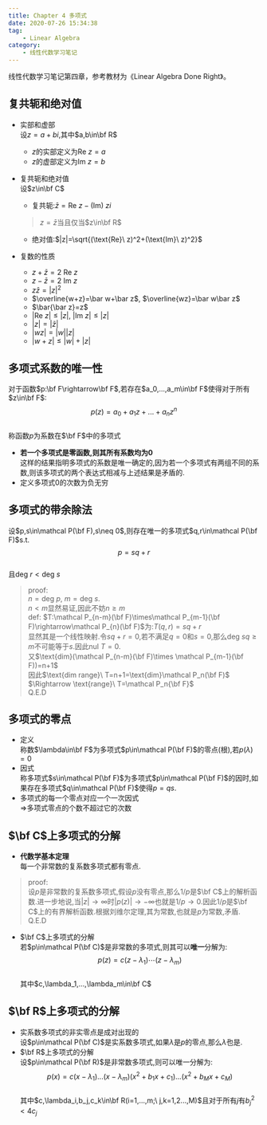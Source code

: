 ```yaml
---
title: Chapter 4 多项式
date: 2020-07-26 15:34:38
tag:
	- Linear Algebra
category: 
	- 线性代数学习笔记
---
```

线性代数学习笔记第四章，参考教材为《Linear Algebra Done Right》。

<!--more-->

## 复共轭和绝对值  
- 实部和虚部  
设$z=a+bi$,其中$a,b\in\bf R$  
	- $z$的实部定义为$\text{Re}\ z=a$
	- $z$的虚部定义为$\text{Im}\ z=b$
- 复共轭和绝对值  
设$z\in\bf C$
	- 复共轭:$\bar z=\text{Re}\ z-(\text{Im})\ zi$
	> $z=\bar z$当且仅当$z\in\bf R$
	
	- 绝对值:$|z|=\sqrt{(\text{Re}\ z)^2+(\text{Im}\ z)^2}$
- 复数的性质
	- $z+\bar z=2\ \text{Re}\ z$
	- $z-\bar z=2\ \text{Im}\ z$
	- $z\bar z=|z|^2$
	- $\overline{w+z}=\bar w+\bar z$, $\overline{wz}=\bar w\bar z$
	- $\bar{\bar z}=z$
	- $|\text{Re}\ z|\leq|z|$, $|\text{Im}\ z|\leq|z|$
	- $|z|=|\bar z|$
	- $|wz|=|w||z|$
	- $|w+z|\leq|w|+|z|$

## 多项式系数的唯一性  
对于函数$p:\bf F\rightarrow\bf F$,若存在$a_0,...,a_m\in\bf F$使得对于所有$z\in\bf F$:  
$$p(z)=a_0+a_1z+...+a_nz^n$$  
称函数$p$为系数在$\bf F$中的多项式  

- **若一个多项式是零函数,则其所有系数均为$0$**  
这样的结果指明多项式的系数是唯一确定的,因为若一个多项式有两组不同的系数,则该多项式的两个表达式相减与上述结果是矛盾的.  
- 定义多项式$0$的次数为负无穷  

## 多项式的带余除法  
设$p,s\in\mathcal P(\bf F),s\neq 0$,则存在唯一的多项式$q,r\in\mathcal P(\bf F)$s.t.  
$$p=sq+r$$  
且$\text{deg}\ r<\text{deg}\ s$  

> proof:  
$n=\text{deg}\ p,\ m=\text{deg}\ s$.  
$n<m$显然易证,因此不妨$n\geq m$  
def: $T:\mathcal P_{n-m}(\bf F)\times\mathcal P_{m-1}(\bf F)\rightarrow\mathcal P_{n}(\bf F)$为:$T(q,r)=sq+r$  
显然其是一个线性映射.令$sq+r=0$,若不满足$q=0$和$s=0$,那么$\text{deg}\ sq\geq m$不可能等于$s$.因此$\text{nul}\ T=0$.  
又$\text{dim}(\mathcal P_{n-m}(\bf F)\times \mathcal P_{m-1}(\bf F))=n+1$  
因此$\text{dim range}\ T=n+1=\text{dim}\mathcal P_n(\bf F)$  
$\Rightarrow \text{range}\ T=\mathcal P_n{\bf F}$  
$\text{Q.E.D}$

## 多项式的零点
- 定义  
称数$\lambda\in\bf F$为多项式$p\in\mathcal P(\bf F)$的零点(根),若$p(\lambda)=0$
- 因式  
称多项式$s\in\mathcal P(\bf F)$为多项式$p\in\mathcal P(\bf F)$的因时,如果存在多项式$q\in\mathcal P(\bf F)$使得$p=qs$.
- 多项式的每一个零点对应一个一次因式  
$\Rightarrow$多项式零点的个数不超过它的次数

## $\bf C$上多项式的分解
- **代数学基本定理**   
每一个非常数的复系数多项式都有零点.

> proof:  
设$p$是非常数的复系数多项式,假设$p$没有零点,那么$1/p$是$\bf C$上的解析函数.进一步地说,当$|z|\rightarrow\infty$时$|p(z)|\rightarrow-\infty$也就是$1/p\rightarrow 0$.因此$1/p$是$\bf C$上的有界解析函数.根据刘维尔定理,其为常数,也就是$p$为常数,矛盾.  
$\text{Q.E.D}$

- $\bf C$上多项式的分解  
若$p\in\mathcal P(\bf C)$是非常数的多项式,则其可以**唯一**分解为:  
$$p(z)=c(z-\lambda_1)\cdots(z-\lambda_m)$$  
其中$c,\lambda_1,...,\lambda_m\in\bf C$

## $\bf R$上多项式的分解
- 实系数多项式的非实零点是成对出现的  
设$p\in\mathcal P(\bf C)$是实系数多项式,如果$\lambda$是$p$的零点,那么$\bar\lambda$也是.    
- $\bf R$上多项式的分解  
设$p\in\mathcal P(\bf R)$是非常数多项式,则可以唯一分解为:  
$$p(x)=c(x-\lambda_1)...(x-\lambda_m)(x^2+b_1x+c_1)...(x^2+b_Mx+c_M)$$  
其中$c,\lambda_i,b_j,c_k\in\bf R(i=1,...,m;\ j,k=1,2...,M)$且对于所有$j$有$b_j^2<4c_j$



